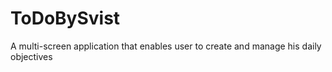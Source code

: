 # ToDoBySvist
A multi-screen application that enables user to create and manage his daily objectives
